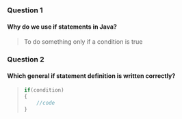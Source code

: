 ### Question 1
#### Why do we use if statements in Java?

> To do something only if a condition is true

### Question 2
#### Which general if statement definition is written correctly?

> ```java
> if(condition)
> {
>     //code
> }
> ```